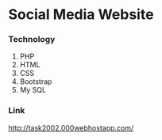 # Social Media Website


### Technology
1. PHP
2. HTML
3. CSS
4. Bootstrap
5. My SQL

### Link 
http://task2002.000webhostapp.com/
